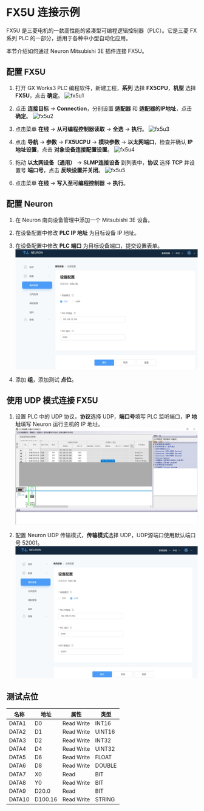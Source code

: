 # FX5U 连接示例

FX5U 是三菱电机的一款高性能的紧凑型可编程逻辑控制器（PLC）。它是三菱 FX 系列 PLC 的一部分，适用于各种中小型自动化应用。

本节介绍如何通过 Neuron Mitsubishi 3E 插件连接 FX5U。

## 配置 FX5U

1. 打开 GX Works3 PLC 编程软件，新建工程，**系列** 选择 **FX5CPU**，**机型** 选择 **FX5U**，点击 **确定**。
![fx5u1](./assets/fx5u1.jpg)

2. 点击 **连接目标** -> **Connection**，分别设置 **适配器** 和 **适配器的IP地址**，点击 **确定**。
![fx5u2](./assets/fx5u2.jpg)

3. 点击菜单 **在线** -> **从可编程控制器读取** -> **全选** -> **执行**。
![fx5u3](./assets/fx5u3.jpg)

4. 点击 **导航** -> **参数** -> **FX5UCPU** -> **模块参数** -> **以太网端口**，检查并确认 **IP地址设置**，点击 **对象设备连接配置设置**。
![fx5u4](./assets/fx5u4.jpg)

5. 拖动 **以太网设备（通用）** -> **SLMP连接设备** 到列表中，**协议** 选择 **TCP** 并设置号 **端口号**，点击 **反映设置并关闭**。
![fx5u5](./assets/fx5u5.jpg)

6. 点击菜单 **在线** -> **写入至可编程控制器** -> **执行**。

## 配置 Neuron

1. 在 Neuron 南向设备管理中添加一个 Mitsubishi 3E 设备。

2. 在设备配置中修改 **PLC IP 地址** 为目标设备 IP 地址。

3. 在设备配置中修改 **PLC 端口** 为目标设备端口，提交设置表单。
![fx5u6](./assets/fx5u6.jpg)

4. 添加 **组**，添加测试 **点位**。

## 使用 UDP 模式连接 FX5U
1. 设置 PLC 中的 UDP 协议，**协议**选择 UDP，**端口号**填写 PLC 监听端口，**IP 地址**填写 Neuron 运行主机的 IP 地址。
![fx5u7](./assets/fx5u7.jpg)

2. 配置 Neuron UDP 传输模式，**传输模式**选择 UDP，UDP源端口使用默认端口号 52001。
![fx5u8](./assets/fx5u8.jpg)

## 测试点位

| 名称 | 地址     | 属性 | 类型   |
| ---- | --------| ---- | ------ |
| DATA1  | D0    | Read Write | INT16  |
| DATA2  | D1    | Read Write | UINT16 |
| DATA3  | D2    | Read Write | INT32  |
| DATA4  | D4    | Read Write | UINT32 |
| DATA5  | D6    | Read Write | FLOAT  |
| DATA6  | D8    | Read Write | DOUBLE |
| DATA7  | X0    | Read       | BIT    |
| DATA8  | Y0    | Read Write | BIT    |
| DATA9  | D20.0 | Read       | BIT    |
| DATA10  | D100.16  | Read Write | STRING |
